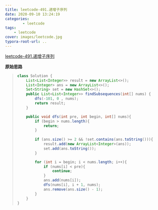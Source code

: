 ```yaml
---
title: leetcode-491.递增子序列
date: 2020-09-10 13:24:19
categories: 
		- leetcode
tags: 
	- leetcode
cover: images/leetcode.jpg
typora-root-url: ..
---
```


[leetcode-491.递增子序列](https://leetcode-cn.com/problems/increasing-subsequences/)

**原始思路**

> ```java
> class Solution {
>     List<List<Integer>> result = new ArrayList<>();
>     List<Integer> ans = new ArrayList<>();
>     Set<String> set = new HashSet<>();
>     public List<List<Integer>> findSubsequences(int[] nums) {
>         dfs(-101, 0 , nums);
>         return result;
>     }
> 
>     public void dfs(int pre, int begin, int[] nums){
>         if (begin > nums.length){
>             return;
>         }
>         
>         if (ans.size() >= 2 && !set.contains(ans.toString())){
>             result.add(new ArrayList<Integer>(ans));
>             set.add(ans.toString());
>         }
> 
>         for (int i = begin; i < nums.length; i++){
>             if (nums[i] < pre){
>                 continue;
>             }
>             ans.add(nums[i]);
>             dfs(nums[i], i + 1, nums);
>             ans.remove(ans.size() - 1);
>         }
>     }
> }
> ```
>


